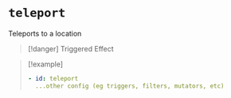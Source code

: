 # `teleport`

Teleports to a location

> [!danger] Triggered Effect

> [!example]
> ```yaml
> - id: teleport
>   ...other config (eg triggers, filters, mutators, etc)
> ```
